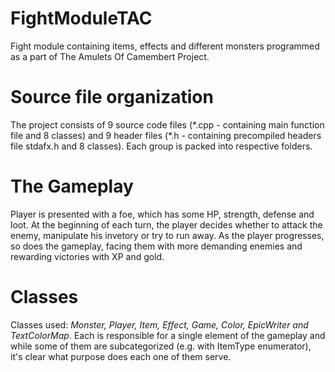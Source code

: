 # FightModuleTAC
Fight module containing items, effects and different monsters programmed as a part of The Amulets Of Camembert Project.

# Source file organization 
The project consists of 9 source code files (\*.cpp - containing main function file and 8 classes) and 9 header files (\*.h - containing precompiled headers file stdafx.h and 8 classes). Each group is packed into respective folders.

# The Gameplay
Player is presented with a foe, which has some HP, strength, defense and loot. At the beginning of each turn, the player decides whether to attack the enemy, manipulate his invetory or try to run away. As the player progresses, so does the gameplay, facing them with more demanding enemies and rewarding victories with XP and gold.

# Classes
Classes used:
*Monster, Player, Item, Effect, Game, Color, EpicWriter and TextColorMap*.
Each is responsible for a single element of the gameplay and while some of them are subcategorized (e.g. with ItemType enumerator), it's clear what purpose does each one of them serve.
